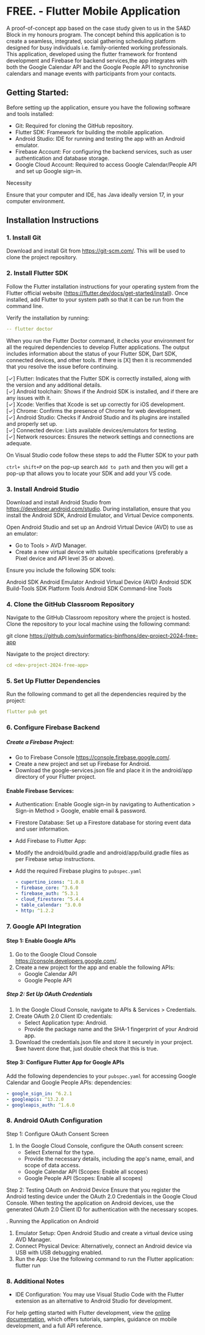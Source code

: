 # FREE. - Flutter Mobile Application

A proof-of-concept app  based on the case study given to us in the SA&D Block in my honours program. The concept behind this application is to create a seamless, integrated, social gathering scheduling platform designed for busy individuals i.e. family-oriented working professionals. This application, developed using the flutter framework for frontend development and Firebase for backend services,the app integrates with both the Google Calendar API and the Google People API to synchronise calendars and manage events with participants from your contacts.

## Getting Started: 

Before setting up the application, ensure you have the following software and tools installed:

- Git: Required for cloning the GitHub repository.
- Flutter SDK: Framework for building the mobile application.
- Android Studio: IDE for running and testing the app with an Android emulator.
- Firebase Account: For configuring the backend services, such as user authentication and database storage.
- Google Cloud Account: Required to access Google Calendar/People API and set up Google sign-in.

Necessity

Ensure that your computer and IDE, has Java ideally version 17, in your computer environment.


## Installation Instructions

### 1. Install Git

Download and install Git from <https://git-scm.com/>. This will be used to clone the project repository.


### 2. Install Flutter SDK

Follow the Flutter installation instructions for your operating system from the Flutter official website (https://flutter.dev/docs/get-started/install). Once installed, add Flutter to your system path so that it can be run from the command line.

Verify the installation by running:


```yaml
-- flutter doctor
```

When you run the Flutter Doctor command, it checks your environment for all the required dependencies to develop Flutter applications. The output includes information about the status of your Flutter SDK, Dart SDK, connected devices, and other tools. If there is [X] then it is recommended that you resolve the issue before continuing. 

[✓] Flutter: Indicates that the Flutter SDK is correctly installed, along with the version and any additional details.<br>
[✓] Android toolchain: Shows if the Android SDK is installed, and if there are any issues with it.<br>
[✓] Xcode: Verifies that Xcode is set up correctly for iOS development.<br>
[✓] Chrome: Confirms the presence of Chrome for web development.<br>
[✓] Android Studio: Checks if Android Studio and its plugins are installed and properly set up.<br>
[✓] Connected device: Lists available devices/emulators for testing.<br>
[✓] Network resources: Ensures the network settings and connections are adequate.

On Visual Studio code follow these steps to add the Flutter SDK to your path 

`ctrl+ shift+P` on the pop-up search `Add to path` and then you will get a pop-up that allows you to locate your SDK and add your VS code.

### 3. Install Android Studio
Download and install Android Studio from <https://developer.android.com/studio>. During installation, ensure that you install the Android SDK, Android Emulator, and Virtual Device components.

Open Android Studio and set up an Android Virtual Device (AVD) to use as an emulator:

- Go to Tools > AVD Manager.
- Create a new virtual device with suitable specifications (preferably a Pixel device and API level 35 or above).


Ensure you include the following SDK tools:

Android SDK
Android Emulator
Android Virtual Device (AVD)
Android SDK Build-Tools
SDK Platform Tools
Android SDK Command-line Tools


### 4. Clone the GitHub Classroom Repository

Navigate to the GitHub Classroom repository where the project is hosted. Clone the repository to your local machine 
using the following command:


git clone <https://github.com/suinformatics-binfhons/dev-project-2024-free-app>

Navigate to the project directory:

```yaml
cd <dev-project-2024-free-app>
```


### 5. Set Up Flutter Dependencies
Run the following command to get all the dependencies required by the project:

```yaml
flutter pub get

```

### 6. Configure Firebase Backend

##### Create a Firebase Project:

- Go to Firebase Console <https://console.firebase.google.com/>.
- Create a new project and set up Firebase for Android.
- Download the google-services.json file and place it in the android/app directory of your Flutter project.

#### Enable Firebase Services:

- Authentication: Enable Google sign-in by navigating to Authentication > Sign-in Method > Google, enable email & password.
- Firestore Database: Set up a Firestore database for storing event data and user information.
- Add Firebase to Flutter App:
- Modify the android/build.gradle and android/app/build.gradle files as per Firebase setup instructions.
- Add the required Firebase plugins to `pubspec.yaml`

  ```yaml
  - cupertino_icons: ^1.0.8
  - firebase_core: ^3.6.0
  - firebase_auth: ^5.3.1
  - cloud_firestore: ^5.4.4
  - table_calendar: ^3.0.0
  - http: ^1.2.2


### 7. Google API Integration

#### Step 1: Enable Google APIs
1. Go to the Google Cloud Console <https://console.developers.google.com/>.
2. Create a new project for the app and enable the following APIs:
   - Google Calendar API 
   - Google People API 

##### Step 2: Set Up OAuth Credentials
1. In the Google Cloud Console, navigate to APIs & Services > Credentials.
2. Create OAuth 2.0 Client ID credentials:
   - Select Application type: Android.
   - Provide the package name and the SHA-1 fingerprint of your Android app.
3. Download the credentials.json file and store it securely in your project. $we havent done that, just double check that this is true.

#### Step 3: Configure Flutter App for Google APIs
Add the following dependencies to your `pubspec.yaml` for accessing Google Calendar and Google People APIs:
dependencies:

```yaml
- google_sign_in: ^6.2.1
- googleapis: ^13.2.0
- googleapis_auth: ^1.6.0

```

### 8. Android OAuth Configuration
Step 1: Configure OAuth Consent Screen
1. In the Google Cloud Console, configure the OAuth consent screen:
   - Select External for the type.
   - Provide the necessary details, including the app's name, email, and scope of data access.
   - Google Calendar API (Scopes: Enable all scopes) 
   - Google People API (Scopes: Enable all scopes)

Step 2: Testing OAuth on Android Device
Ensure that you register the Android testing device under the OAuth 2.0 Credentials in the Google Cloud Console. When testing the application on Android devices, use the generated OAuth 2.0 Client ID for authentication with the necessary scopes.

. Running the Application on Android
1. Emulator Setup: Open Android Studio and create a virtual device using AVD Manager.
2. Connect Physical Device: Alternatively, connect an Android device via USB with USB debugging enabled.
3. Run the App: Use the following command to run the Flutter application:
flutter run

### 8. Additional Notes

- IDE Configuration: You may use Visual Studio Code with the Flutter extension as an alternative to Android Studio for development.




For help getting started with Flutter development, view the
[online documentation](https://docs.flutter.dev/), which offers tutorials,
samples, guidance on mobile development, and a full API reference.
